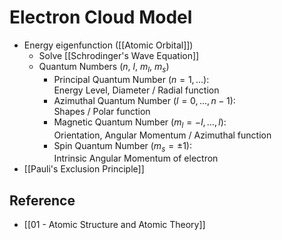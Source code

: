 # Electron Cloud Model

- Energy eigenfunction ([[Atomic Orbital]])
  - Solve [[Schrodinger's Wave Equation]]
  - Quantum Numbers ($n$, $l$, $m_{l}$, $m_{s}$)
    - Principal Quantum Number ($n=1,\dots$):  
          Energy Level, Diameter / Radial function
    - Azimuthal Quantum Number ($l=0,\dots,n-1$):  
          Shapes / Polar function
    - Magnetic Quantum Number ($m_{l}=-l,\dots,l$):  
          Orientation, Angular Momentum / Azimuthal function
    - Spin Quantum Number ($m_{s}=\pm1$):  
          Intrinsic Angular Momentum of electron
- [[Pauli's Exclusion Principle]]

## Reference

- [[01 - Atomic Structure and Atomic Theory]]
